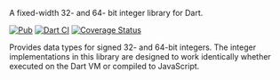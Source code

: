 A fixed-width 32- and 64- bit integer library for Dart.

[![Pub](https://img.shields.io/pub/v/fixnum.svg)](https://pub.dev/packages/fixnum)
[![Dart CI](https://github.com/dart-lang/fixnum/workflows/Dart%20CI/badge.svg)](https://github.com/dart-lang/fixnum/actions?query=workflow%3A%22Dart+CI%22+branch%3Amaster)
[![Coverage Status](https://img.shields.io/coveralls/dart-lang/fixnum.svg)](https://coveralls.io/r/dart-lang/fixnum)

Provides data types for signed 32- and 64-bit integers.
The integer implementations in this library are designed to work identically
whether executed on the Dart VM or compiled to JavaScript.
